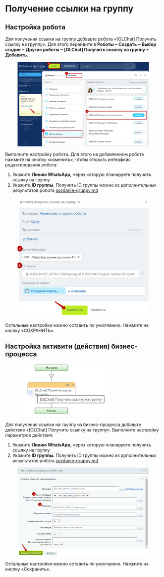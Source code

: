 # Получение ссылки на группу

## Настройка робота

Для получения ссылки на группу добавьте робота «\[OLChat] Получить ссылку на группу». Для этого перейдите в **Роботы ‒ Создать ‒ Выбор стадии ‒ Другие роботы ‒ \[OLChat] Получить ссылку на группу ‒ Добавить.**

<figure><img src="../../.gitbook/assets/image (1057).png" alt=""><figcaption></figcaption></figure>

Выполните настройку робот&#x430;**.** Для этого на добавленном роботе нажмите на кнопку «изменить», чтобы открыть интерфейс редактирования робота:

1. Укажите **Линию WhatsApp,** через которую планируете получить ссылку на группу
2. Укажите **ID группы.** Получить ID группы можно из дополнительных результатов робота [sozdanie-gruppy.md](sozdanie-gruppy.md "mention")

<figure><img src="../../.gitbook/assets/image (1058).png" alt=""><figcaption></figcaption></figure>

Остальные настройки можно оставить по умолчанию. Нажмите на кнопку «СОХРАНИТЬ».

## Настройка активити (действия) бизнес-процесса

<figure><img src="../../.gitbook/assets/image (1060).png" alt=""><figcaption></figcaption></figure>

Для получения ссылки на группу из бизнес-процесса добавьте действие «\[OLChat] Получить ссылку на группу». Выполните настройку параметров действия:

1. Укажите **Линию WhatsApp,** через которую планируете получить ссылку на группу
2. Укажите **ID группы.** Получить ID группы можно из дополнительных результатов робота [sozdanie-gruppy.md](sozdanie-gruppy.md "mention")

<figure><img src="../../.gitbook/assets/image (1059).png" alt=""><figcaption></figcaption></figure>

Остальные настройки можно оставить по умолчанию. Нажмите на кнопку «Сохранить».
